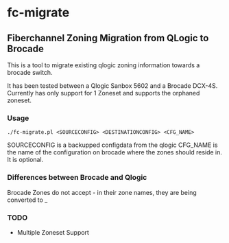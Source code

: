 # fc-migrate

## Fiberchannel Zoning Migration from QLogic to Brocade

This is a tool to migrate existing qlogic zoning information towards a brocade switch.

It has been tested between a Qlogic Sanbox 5602 and a Brocade DCX-4S.
Currently has only support for 1 Zoneset and supports the orphaned zoneset.

### Usage

```
./fc-migrate.pl <SOURCECONFIG> <DESTINATIONCONFIG> <CFG_NAME>
```

SOURCECONFIG is a backupped configdata from the qlogic
CFG_NAME is the name of the configuration on brocade where the zones should reside in. It is optional.

### Differences between Brocade and Qlogic

Brocade Zones do not accept - in their zone names, they are being converted to _

### TODO

- Multiple Zoneset Support

